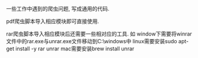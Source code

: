 一些工作中遇到的爬虫问题, 写成通用的代码.

pdf爬虫脚本导入相应模块即可直接使用.

rar爬虫脚本导入相应模块后还需要一些相对应的工具.
    如 window下需要将winrar文件中的rar.exe与unrar.exe文件移动到C:\windows中
       linux需要安装sudo apt-get install -y rar unrar
       mac需要安装brew install unrar


